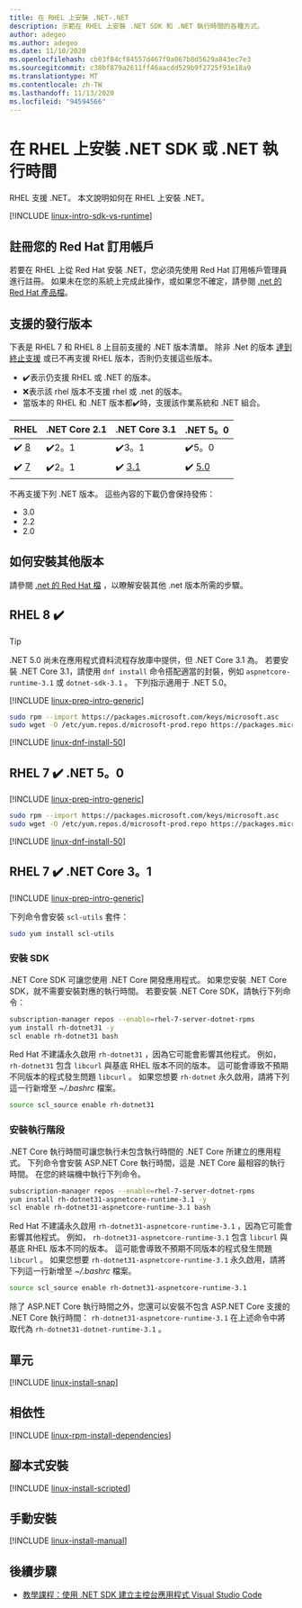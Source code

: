 ```yaml
---
title: 在 RHEL 上安裝 .NET-.NET
description: 示範在 RHEL 上安裝 .NET SDK 和 .NET 執行時間的各種方式。
author: adegeo
ms.author: adegeo
ms.date: 11/10/2020
ms.openlocfilehash: cb03f84cf84557d467f0a067b8d5629a843ec7e3
ms.sourcegitcommit: c38bf879a2611ff46aacdd529b9f2725f93e18a9
ms.translationtype: MT
ms.contentlocale: zh-TW
ms.lasthandoff: 11/13/2020
ms.locfileid: "94594566"
---
```

# <a name="install-the-net-sdk-or-the-net-runtime-on-rhel"></a>在 RHEL 上安裝 .NET SDK 或 .NET 執行時間

RHEL 支援 .NET。 本文說明如何在 RHEL 上安裝 .NET。

[!INCLUDE [linux-intro-sdk-vs-runtime](includes/linux-intro-sdk-vs-runtime.md)]

## <a name="register-your-red-hat-subscription"></a>註冊您的 Red Hat 訂用帳戶

若要在 RHEL 上從 Red Hat 安裝 .NET，您必須先使用 Red Hat 訂用帳戶管理員進行註冊。 如果未在您的系統上完成此操作，或如果您不確定，請參閱 [.net 的 Red Hat 產品檔](https://access.redhat.com/documentation/net/5.0/)。

## <a name="supported-distributions"></a>支援的發行版本

下表是 RHEL 7 和 RHEL 8 上目前支援的 .NET 版本清單。 除非 .Net 的版本 [達到終止支援](https://dotnet.microsoft.com/platform/support/policy/dotnet-core) 或已不再支援 RHEL 版本，否則仍支援這些版本。

- ✔️表示仍支援 RHEL 或 .NET 的版本。
- ❌表示該 rhel 版本不支援 rhel 或 .net 的版本。
- 當版本的 RHEL 和 .NET 版本都✔️時，支援該作業系統和 .NET 組合。

| RHEL                     | .NET Core 2.1 | .NET Core 3.1 | .NET 5。0 |
|--------------------------|---------------|---------------|----------------|
| ✔️ [8](#rhel-8-)        | ✔️2。1        | ✔️3。1        | ✔️5。0 |
| ✔️ [7](#rhel-7--net-50) | ✔️2。1        | ✔️ [3.1](#rhel-7--net-core-31)        | ✔️ [5.0](#rhel-7--net-50) |

不再支援下列 .NET 版本。 這些內容的下載仍會保持發佈：

- 3.0
- 2.2
- 2.0

## <a name="how-to-install-other-versions"></a>如何安裝其他版本

請參閱 [.net 的 Red Hat 檔](https://access.redhat.com/documentation/net/5.0/) ，以瞭解安裝其他 .net 版本所需的步驟。

## <a name="rhel-8-"></a>RHEL 8 ✔️

> [!TIP]
> .NET 5.0 尚未在應用程式資料流程存放庫中提供，但 .NET Core 3.1 為。 若要安裝 .NET Core 3.1，請使用 `dnf install` 命令搭配適當的封裝，例如 `aspnetcore-runtime-3.1` 或 `dotnet-sdk-3.1` 。 下列指示適用于 .NET 5.0。

[!INCLUDE [linux-prep-intro-generic](includes/linux-prep-intro-generic.md)]

```bash
sudo rpm --import https://packages.microsoft.com/keys/microsoft.asc
sudo wget -O /etc/yum.repos.d/microsoft-prod.repo https://packages.microsoft.com/config/rhel/8/prod.repo
```

[!INCLUDE [linux-dnf-install-50](includes/linux-install-50-dnf.md)]

## <a name="rhel-7--net-50"></a>RHEL 7 ✔️ .NET 5。0

[!INCLUDE [linux-prep-intro-generic](includes/linux-prep-intro-generic.md)]

```bash
sudo rpm --import https://packages.microsoft.com/keys/microsoft.asc
sudo wget -O /etc/yum.repos.d/microsoft-prod.repo https://packages.microsoft.com/config/rhel/7/prod.repo
```

[!INCLUDE [linux-dnf-install-50](includes/linux-install-50-yum.md)]

## <a name="rhel-7--net-core-31"></a>RHEL 7 ✔️ .NET Core 3。1

[!INCLUDE [linux-prep-intro-generic](includes/linux-prep-intro-generic.md)]

下列命令會安裝 `scl-utils` 套件：

```bash
sudo yum install scl-utils
```

### <a name="install-the-sdk"></a>安裝 SDK

.NET Core SDK 可讓您使用 .NET Core 開發應用程式。 如果您安裝 .NET Core SDK，就不需要安裝對應的執行時間。 若要安裝 .NET Core SDK，請執行下列命令：

```bash
subscription-manager repos --enable=rhel-7-server-dotnet-rpms
yum install rh-dotnet31 -y
scl enable rh-dotnet31 bash
```

Red Hat 不建議永久啟用 `rh-dotnet31` ，因為它可能會影響其他程式。 例如， `rh-dotnet31` 包含 `libcurl` 與基底 RHEL 版本不同的版本。 這可能會導致不預期不同版本的程式發生問題 `libcurl` 。 如果您想要 `rh-dotnet` 永久啟用，請將下列這一行新增至 _~/.bashrc_ 檔案。

```bash
source scl_source enable rh-dotnet31
```

### <a name="install-the-runtime"></a>安裝執行階段

.NET Core 執行時間可讓您執行未包含執行時間的 .NET Core 所建立的應用程式。 下列命令會安裝 ASP.NET Core 執行時間，這是 .NET Core 最相容的執行時間。 在您的終端機中執行下列命令。

```bash
subscription-manager repos --enable=rhel-7-server-dotnet-rpms
yum install rh-dotnet31-aspnetcore-runtime-3.1 -y
scl enable rh-dotnet31-aspnetcore-runtime-3.1 bash
```

Red Hat 不建議永久啟用 `rh-dotnet31-aspnetcore-runtime-3.1` ，因為它可能會影響其他程式。 例如， `rh-dotnet31-aspnetcore-runtime-3.1` 包含 `libcurl` 與基底 RHEL 版本不同的版本。 這可能會導致不預期不同版本的程式發生問題 `libcurl` 。 如果您想要 `rh-dotnet31-aspnetcore-runtime-3.1` 永久啟用，請將下列這一行新增至 _~/.bashrc_ 檔案。

```bash
source scl_source enable rh-dotnet31-aspnetcore-runtime-3.1
```

除了 ASP.NET Core 執行時間之外，您還可以安裝不包含 ASP.NET Core 支援的 .NET Core 執行時間： `rh-dotnet31-aspnetcore-runtime-3.1` 在上述命令中將取代為 `rh-dotnet31-dotnet-runtime-3.1` 。

## <a name="snap"></a>單元

[!INCLUDE [linux-install-snap](includes/linux-install-snap.md)]

## <a name="dependencies"></a>相依性

[!INCLUDE [linux-rpm-install-dependencies](includes/linux-rpm-install-dependencies.md)]

## <a name="scripted-install"></a>腳本式安裝

[!INCLUDE [linux-install-scripted](includes/linux-install-scripted.md)]

## <a name="manual-install"></a>手動安裝

[!INCLUDE [linux-install-manual](includes/linux-install-manual.md)]

## <a name="next-steps"></a>後續步驟

- [教學課程：使用 .NET SDK 建立主控台應用程式 Visual Studio Code](../tutorials/with-visual-studio-code.md)
